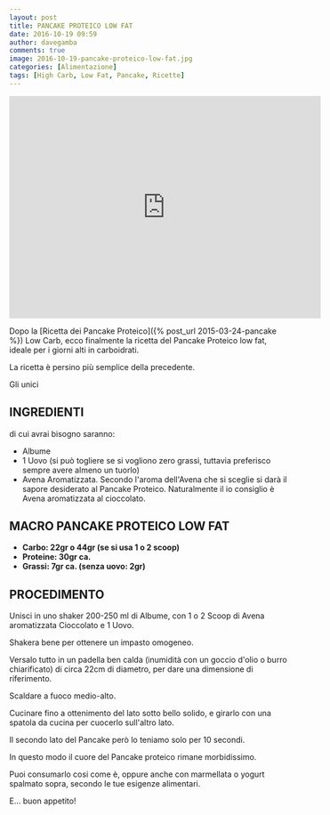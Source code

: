 ```yaml
---
layout: post
title: PANCAKE PROTEICO LOW FAT
date: 2016-10-19 09:59
author: davegamba
comments: true
image: 2016-10-19-pancake-proteico-low-fat.jpg
categories: [Alimentazione]
tags: [High Carb, Low Fat, Pancake, Ricette]
---
```

<iframe src="https://www.facebook.com/plugins/video.php?height=314&href=https%3A%2F%2Fwww.facebook.com%2Fdavegambafitness%2Fvideos%2F126802648760025%2F&show_text=false&width=560" width="560" height="400" style="border:none;overflow:hidden" scrolling="no" frameborder="0" allowfullscreen="true" allow="autoplay; clipboard-write; encrypted-media; picture-in-picture; web-share" allowFullScreen="true"></iframe>


Dopo la [Ricetta dei Pancake Proteico]({% post_url 2015-03-24-pancake %}) Low Carb, ecco finalmente la ricetta del Pancake Proteico low fat, ideale per i giorni alti in carboidrati.

La ricetta è persino più semplice della precedente.

Gli unici

INGREDIENTI
-----------

di cui avrai bisogno saranno:

*	Albume
*	1 Uovo (si può togliere se si vogliono zero grassi, tuttavia preferisco sempre avere almeno un tuorlo)
*	Avena Aromatizzata. Secondo l'aroma dell'Avena che si sceglie si darà il sapore desiderato al Pancake Proteico. Naturalmente il io consiglio è Avena aromatizzata al cioccolato.

MACRO PANCAKE PROTEICO LOW FAT
------------------------------

*	**Carbo: 22gr o 44gr (se si usa 1 o 2 scoop)**
*	**Proteine: 30gr ca.**
*	**Grassi: 7gr ca. (senza uovo: 2gr)**

PROCEDIMENTO
------------

Unisci in uno shaker 200-250 ml di Albume, con 1 o 2 Scoop di Avena aromatizzata Cioccolato e 1 Uovo.	

Shakera bene per ottenere un impasto omogeneo.

Versalo tutto in un padella ben calda (inumidità con un goccio d'olio o burro chiarificato) di circa 22cm di diametro, per dare una dimensione di riferimento.

Scaldare a fuoco medio-alto.

Cucinare fino a ottenimento del lato sotto bello solido, e girarlo con una spatola da cucina per cuocerlo sull'altro lato.

Il secondo lato del Pancake però lo teniamo solo per 10 secondi.

In questo modo il cuore del Pancake proteico rimane morbidissimo.

Puoi consumarlo cosi come è, oppure anche con marmellata o yogurt spalmato sopra, secondo le tue esigenze alimentari.

E... buon appetito!

